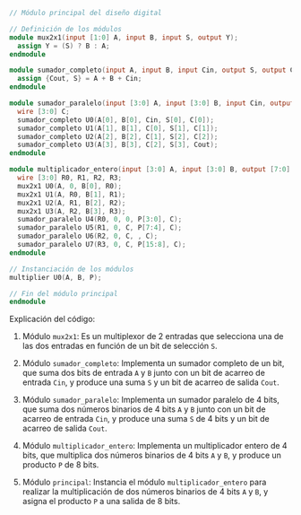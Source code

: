 ```verilog
// Módulo principal del diseño digital

// Definición de los módulos
module mux2x1(input [1:0] A, input B, input S, output Y);
  assign Y = (S) ? B : A;
endmodule

module sumador_completo(input A, input B, input Cin, output S, output Cout);
  assign {Cout, S} = A + B + Cin;
endmodule

module sumador_paralelo(input [3:0] A, input [3:0] B, input Cin, output [3:0] S, output Cout);
  wire [3:0] C;
  sumador_completo U0(A[0], B[0], Cin, S[0], C[0]);
  sumador_completo U1(A[1], B[1], C[0], S[1], C[1]);
  sumador_completo U2(A[2], B[2], C[1], S[2], C[2]);
  sumador_completo U3(A[3], B[3], C[2], S[3], Cout);
endmodule

module multiplicador_entero(input [3:0] A, input [3:0] B, output [7:0] P);
  wire [3:0] R0, R1, R2, R3;
  mux2x1 U0(A, 0, B[0], R0);
  mux2x1 U1(A, R0, B[1], R1);
  mux2x1 U2(A, R1, B[2], R2);
  mux2x1 U3(A, R2, B[3], R3);
  sumador_paralelo U4(R0, 0, 0, P[3:0], C);
  sumador_paralelo U5(R1, 0, C, P[7:4], C);
  sumador_paralelo U6(R2, 0, C, , C);
  sumador_paralelo U7(R3, 0, C, P[15:8], C);
endmodule

// Instanciación de los módulos
multiplier U0(A, B, P);

// Fin del módulo principal
endmodule
```

Explicación del código:

1. Módulo `mux2x1`: Es un multiplexor de 2 entradas que selecciona una de las dos entradas en función de un bit de selección `S`.


2. Módulo `sumador_completo`: Implementa un sumador completo de un bit, que suma dos bits de entrada `A` y `B` junto con un bit de acarreo de entrada `Cin`, y produce una suma `S` y un bit de acarreo de salida `Cout`.


3. Módulo `sumador_paralelo`: Implementa un sumador paralelo de 4 bits, que suma dos números binarios de 4 bits `A` y `B` junto con un bit de acarreo de entrada `Cin`, y produce una suma `S` de 4 bits y un bit de acarreo de salida `Cout`.


4. Módulo `multiplicador_entero`: Implementa un multiplicador entero de 4 bits, que multiplica dos números binarios de 4 bits `A` y `B`, y produce un producto `P` de 8 bits.


5. Módulo `principal`: Instancia el módulo `multiplicador_entero` para realizar la multiplicación de dos números binarios de 4 bits `A` y `B`, y asigna el producto `P` a una salida de 8 bits.